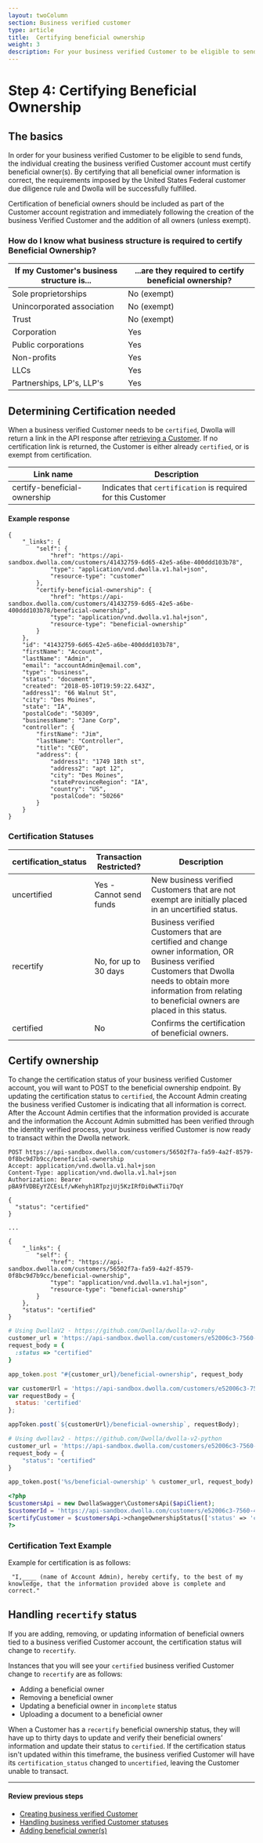 ```yaml
---
layout: twoColumn
section: Business verified customer
type: article
title:  Certifying beneficial ownership
weight: 3
description: For your business verified Customer to be eligible to send funds, the individual creating the business verified Customer account must certify beneficial owner(s).
---
```

# Step 4: Certifying Beneficial Ownership

## The basics

In order for your business verified Customer to be eligible to send funds, the individual creating the business verified Customer account must certify beneficial owner(s). By certifying that all beneficial owner information is correct, the requirements imposed by the United States Federal customer due diligence rule and Dwolla will be successfully fulfilled.

Certification of beneficial owners should be included as part of the Customer account registration and immediately following the creation of the business Verified Customer and the addition of all owners (unless exempt).

### How do I know what business structure is required to certify Beneficial Ownership?

| If my Customer's business structure is... | ...are they required to certify beneficial ownership? |
|-------------------------------------------|-------------------------------------------------------|
| Sole proprietorships                      | No (exempt)                                           |
| Unincorporated association                | No (exempt)                                           |
| Trust                                     | No (exempt)                                           |
| Corporation                               | Yes                                                   |
| Public corporations                       | Yes                                                   |
| Non-profits                               | Yes                                                   |
| LLCs                                      | Yes                                                   |
| Partnerships, LP's, LLP's                 | Yes                                                   |

## Determining Certification needed

When a business verified Customer needs to be `certified`, Dwolla will return a link in the API response after [retrieving a Customer](https://docsv2.dwolla.com/#retrieve-a-customer). If no certification link is returned, the Customer is either already `certified`, or is exempt from certification.

|       Link name              |       Description                                            |
|------------------------------|--------------------------------------------------------------|
| certify-beneficial-ownership | Indicates that `certification` is required for this Customer |

#### Example response

```noselect
{
    "_links": {
        "self": {
            "href": "https://api-sandbox.dwolla.com/customers/41432759-6d65-42e5-a6be-400ddd103b78",
            "type": "application/vnd.dwolla.v1.hal+json",
            "resource-type": "customer"
        },
        "certify-beneficial-ownership": {
            "href": "https://api-sandbox.dwolla.com/customers/41432759-6d65-42e5-a6be-400ddd103b78/beneficial-ownership",
            "type": "application/vnd.dwolla.v1.hal+json",
            "resource-type": "beneficial-ownership"
        }
    },
    "id": "41432759-6d65-42e5-a6be-400ddd103b78",
    "firstName": "Account",
    "lastName": "Admin",
    "email": "accountAdmin@email.com",
    "type": "business",
    "status": "document",
    "created": "2018-05-10T19:59:22.643Z",
    "address1": "66 Walnut St",
    "city": "Des Moines",
    "state": "IA",
    "postalCode": "50309",
    "businessName": "Jane Corp",
    "controller": {
        "firstName": "Jim",
        "lastName": "Controller",
        "title": "CEO",
        "address": {
            "address1": "1749 18th st",
            "address2": "apt 12",
            "city": "Des Moines",
            "stateProvinceRegion": "IA",
            "country": "US",
            "postalCode": "50266"
        }
    }
}
```

### Certification Statuses

| certification_status |Transaction Restricted? | Description       |
|----------------------|------------------------|-------------------|
| uncertified          | Yes - Cannot send funds| New business verified Customers that are not exempt are initially placed in an uncertified status. |
| recertify            | No, for up to 30 days  | Business verified Customers that are certified and change owner information, OR Business verified Customers that Dwolla needs to obtain more information from relating to beneficial owners are placed in this status. |
| certified            | No                     | Confirms the certification of beneficial owners. |

## Certify ownership

To change the certification status of your business verified Customer account, you will want to POST to the beneficial ownership endpoint. By updating the certification status to `certified`, the Account Admin creating the business verified Customer is indicating that all information is correct. After the Account Admin certifies that the information provided is accurate and the information the Account Admin submitted has been verified through the identity verified process, your business verified Customer is now ready to transact within the Dwolla network.

```raw
POST https://api-sandbox.dwolla.com/customers/56502f7a-fa59-4a2f-8579-0f8bc9d7b9cc/beneficial-ownership
Accept: application/vnd.dwolla.v1.hal+json
Content-Type: application/vnd.dwolla.v1.hal+json
Authorization: Bearer pBA9fVDBEyYZCEsLf/wKehyh1RTpzjUj5KzIRfDi0wKTii7DqY

{
  "status": "certified"
}

...

{
    "_links": {
        "self": {
            "href": "https://api-sandbox.dwolla.com/customers/56502f7a-fa59-4a2f-8579-0f8bc9d7b9cc/beneficial-ownership",
            "type": "application/vnd.dwolla.v1.hal+json",
            "resource-type": "beneficial-ownership"
        }
    },
    "status": "certified"
}
```
```ruby
# Using DwollaV2 - https://github.com/Dwolla/dwolla-v2-ruby
customer_url = 'https://api-sandbox.dwolla.com/customers/e52006c3-7560-4ff1-99d5-b0f3a6f4f909'
request_body = {
  :status => "certified"
}

app_token.post "#{customer_url}/beneficial-ownership", request_body
```
```javascript
var customerUrl = 'https://api-sandbox.dwolla.com/customers/e52006c3-7560-4ff1-99d5-b0f3a6f4f909';
var requestBody = {
  status: 'certified'
};

appToken.post(`${customerUrl}/beneficial-ownership`, requestBody);
```
```python
# Using dwollav2 - https://github.com/Dwolla/dwolla-v2-python
customer_url = 'https://api-sandbox.dwolla.com/customers/e52006c3-7560-4ff1-99d5-b0f3a6f4f909'
request_body = {
    "status": "certified"
}

app_token.post('%s/beneficial-ownership' % customer_url, request_body)
```
```php
<?php
$customersApi = new DwollaSwagger\CustomersApi($apiClient);
$customerId = 'https://api-sandbox.dwolla.com/customers/e52006c3-7560-4ff1-99d5-b0f3a6f4f909';
$certifyCustomer = $customersApi->changeOwnershipStatus(['status' => 'certified' ], $customerId);
?>
```

### Certification Text Example

Example for certification is as follows:

```noselect
 "I,____ (name of Account Admin), hereby certify, to the best of my knowledge, that the information provided above is complete and correct."
 ```

## Handling `recertify` status

If you are adding, removing, or updating information of beneficial owners tied to a business verified Customer account, the certification status will change to `recertify`.

Instances that you will see your `certified` business verified Customer change to `recertify` are as follows:

* Adding a beneficial owner
* Removing a beneficial owner
* Updating a beneficial owner in `incomplete` status
* Uploading a document to a beneficial owner

When a Customer has a `recertify` beneficial ownership status, they will have up to thirty days to update and verify their beneficial owners’ information and update their status to `certified`. If the certification status isn't updated within this timeframe, the business verified Customer will have its `certification_status` changed to `uncertified`, leaving the Customer unable to transact.

* * *

#### Review previous steps

* [Creating business verified Customer](/resources/business-verified-customer/create-business-verified-customers.html)
* [Handling business verified Customer statuses](/resources/business-verified-customer/handling-controller-and-customer-statuses.html)
* [Adding beneficial owner(s)](/resources/business-verified-customer/adding-beneficial-owners.html)
